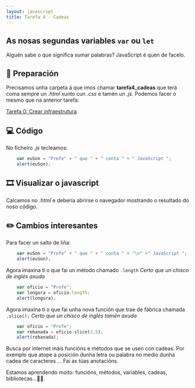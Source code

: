 ```yaml
---
layout: javascript
title: Tarefa 4 - Cadeas
---
```

## As nosas segundas variables `var` ou `let`

Alguén sabe o que significa sumar palabras? JavaScript é quen de facelo.

## 🧺 Preparación

Precisamos unha carpeta á que imos chamar **tarefa4_cadeas** que terá coma sempre un *.html* xunto cun *.css* e tamén un *.js.* Podemos facer o mesmo que na anterior tarefa:

[ Tarefa 0: Crear infraestrutura](../t0)

## 💻 Código

No ficheiro *.js* tecleamos:

```js
    var euSon = "Profe" + " que " + " conta " + " JavaScript ";
    alert(euSon);
```

## 🎞 Visualizar o javascript

Calcamos no *.html* e debería abrirse o navegador mostrando o resultado do noso código.

## ✏️ Cambios interesantes

Para facer un salto de liña:
```js
    var euSon = "Profe" + " que " + " conta " + "\n" +" JavaScript ";
    alert(euSon);
```

Agora imaxina ti o que fai un método chamado  `.length` *Certo que un chisco de inglés axuda* 

```js
    var oficio = "Profe";
    var longura = oficio.length;
    alert(longura);
```

Agora imaxina ti o que fai unha nova función que trae de fábrica chamada  `.slice();`  *Certo que un chisco de inglés tamén axuda* 

```js
    var oficio = "Profe";
    var rebanada = oficio.slice(3,5);
    alert(rebanada);
```

Busca por internet máis funcións e métodos que se usen con cadeas. Por exemplo que atope a posición dunha letra ou palabra no medio dunha cadea de caracteres ... Fai as túas anotacións.

Estamos aprendendo moito: funcións, métodos, variables, cadeas, bibliotecas...👏👏. 

